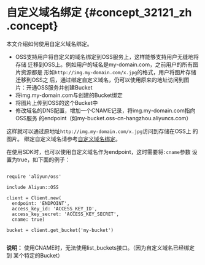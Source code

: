 # 自定义域名绑定 {#concept_32121_zh .concept}

本文介绍如何使用自定义域名绑定。

-   OSS支持用户将自定义的域名绑定到OSS服务上，这样能够支持用户无缝地将存储 迁移到OSS上。例如用户的域名是my-domain.com，之前用户的所有图片资源都是 形如`http://img.my-domain.com/x.jpg`的格式，用户将图片存储迁移到OSS之 后，通过绑定自定义域名，仍可以使用原来的地址访问到图片：开通OSS服务并创建Bucket
-   将img.my-domain.com与创建的Bucket绑定
-   将图片上传到OSS的这个Bucket中
-   修改域名的DNS配置，增加一个CNAME记录，将img.my-domain.com指向OSS服务 的endpoint（如my-bucket.oss-cn-hangzhou.aliyuncs.com）

这样就可以通过原地址`http://img.my-domain.com/x.jpg`访问到存储在OSS上 的图片。 绑定自定义域名请参考[自定义域名绑定](../../../../cn.zh-CN/开发指南/访问与控制/绑定自定义域名.md#)。

在使用SDK时，也可以使用自定义域名作为endpoint，这时需要将`:cname`参数 设置为true，如下面的例子：

```language-ruby

require 'aliyun/oss'

include Aliyun::OSS

client = Client.new(
  endpoint: 'ENDPOINT',
  access_key_id: 'ACCESS_KEY_ID',
  access_key_secret: 'ACCESS_KEY_SECRET',
  cname: true)

bucket = client.get_bucket('my-bucket')


```

**说明：** 使用CNAME时，无法使用list\_buckets接口。（因为自定义域名已经绑定到 某个特定的Bucket）

